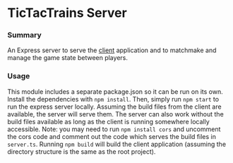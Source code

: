 # **TicTacTrains Server**

### **Summary**

An Express server to serve the [client](../client/) application and to matchmake and manage the game state between players. 

### **Usage**

This module includes a separate package.json so it can be run on its own. Install the dependencies with `npm install`. Then, simply run `npm start` to run the express server locally. Assuming the build files from the client are available, the server will serve them. The server can also work without the build files available as long as the client is running somewhere locally accessible. Note: you may need to run `npm install cors` and uncomment the cors code and comment out the code which serves the build files in `server.ts`. Running `npm build` will build the client application (assuming the directory structure is the same as the root project). 
